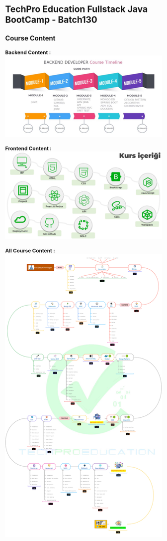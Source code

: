# TechPro Education Fullstack Java BootCamp - Batch130

## Course Content 

### Backend Content :  <img src="https://github.com/fdeniz07/TechProEducationFullstackJavaBootCamp-Batch130/blob/master/src/main/java/Backend%20Roadmap%20-%20Techpro%20Education.JPG" />

### Frontend Content :  <img src="https://github.com/fdeniz07/TechProEducationFullstackJavaBootCamp-Batch130/blob/master/src/main/java/Frontend%20Roadmap%20-%20Techpro%20Education.JPG" />
 
### All Course Content :  <img src="https://github.com/fdeniz07/TechProEducationFullstackJavaBootCamp-Batch130/blob/master/src/main/java/Road%20Map%20-%20DEVELOPER%20%C5%9Eekilli-A%C3%A7%C4%B1l%C4%B1ml%C4%B1%20Filigranl%C4%B1.jpg" />
